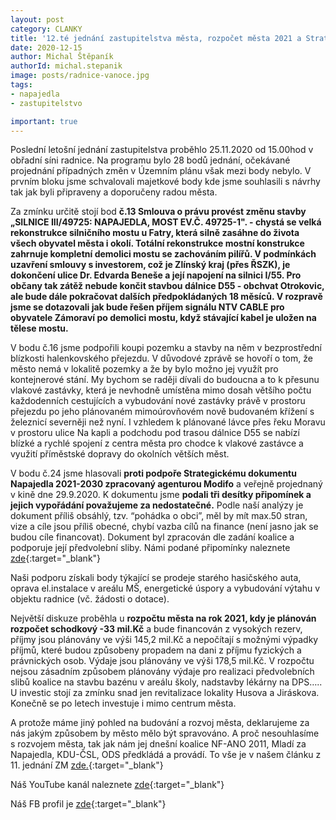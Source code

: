 ```yaml
---
layout: post
category: CLANKY
title: '12.té jednání zastupitelstva města, rozpočet města 2021 a Strategický plán'
date: 2020-12-15
author: Michal Štěpaník
authorId: michal.stepanik
image: posts/radnice-vanoce.jpg  
tags: 
- napajedla 
- zastupitelstvo

important: true
---
```



Poslední letošní jednání zastupitelstva proběhlo 25.11.2020 od 15.00hod v obřadní síni radnice. Na programu bylo 28 bodů jednání, očekávané projednání případných změn v Územním plánu však mezi body nebylo. V prvním bloku jsme schvalovali majetkové body kde jsme souhlasili s návrhy tak jak byli připraveny a doporučeny radou města.

Za zmínku určitě stojí bod **č.13 Smlouva o právu provést změnu stavby „SILNICE III/49725: NAPAJEDLA, MOST EV.Č. 49725-1". - chystá se velká rekonstrukce silničního mostu u Fatry, která silně zasáhne do života všech obyvatel města i okolí. Totální rekonstrukce mostní konstrukce zahrnuje kompletní demolici mostu se zachováním pilířů. V podmínkách uzavření smlouvy s investorem, což je Zlínský kraj (přes ŘSZK), je dokončení ulice Dr. Edvarda Beneše a její napojení na silnici I/55. Pro občany tak zátěž nebude končit stavbou dálnice D55 - obchvat Otrokovic, ale bude dále pokračovat dalších předpokládaných 18 měsíců. V rozpravě jsme se dotazovali jak bude řešen příjem signálu NTV CABLE pro obyvatele Zámoraví po demolici mostu, když stávající kabel je uložen na tělese mostu.**

V bodu č.16 jsme podpořili koupi pozemku a stavby na něm v bezprostřední blízkosti halenkovského přejezdu. V důvodové zprávě se hovoří o tom, že město nemá v lokalitě pozemky a že by bylo možno jej využít pro kontejnerové stání. My bychom se raději dívali do budoucna a to k přesunu vlakové zastávky, která je nevhodně umístěna mimo dosah většího počtu každodenních cestujících a vybudování nové zastávky právě v prostoru přejezdu po jeho plánovaném mimoúrovňovém nově budovaném křížení s železnicí severněji než nyní. I vzhledem k plánované lávce přes řeku Moravu v prostoru ulice Na kapli a podchodu pod trasou dálnice D55 se nabízí blízké a rychlé spojení z centra města pro chodce k vlakové zastávce a využití příměstské dopravy do okolních větších měst.

V bodu č.24 jsme hlasovali **proti podpoře Strategickému dokumentu Napajedla 2021-2030 zpracovaný agenturou Modifo** a veřejně projednaný v kině dne 29.9.2020. K dokumentu jsme **podali tři desítky připomínek a jejich vypořádání považujeme za nedostatečné.** Podle naší analýzy je dokument příliš obsáhlý, tzv. “pohádka o obci”, měl by mít max.50 stran, vize a cíle jsou příliš obecné, chybí vazba cílů na finance (není jasno jak se budou cíle financovat). Dokument byl zpracován dle zadání koalice a podporuje její předvolební sliby. Námi podané připomínky naleznete [zde](https://drive.google.com/file/d/1jCAEzYjT5lMh3KX6JAVSblFKPalX6EOF/view?usp=sharing){:target="_blank"}


Naši podporu získali body týkající se prodeje starého hasičského auta, oprava el.instalace v areálu MŠ, energetické úspory a vybudování výtahu v objektu radnice (vč. žádosti o dotace).

Největší diskuze proběhla u **rozpočtu města na rok 2021, kdy je plánován rozpočet schodkový -33 mil.Kč** a bude financován z vysokých rezerv, příjmy jsou plánovány ve výši 145,2 mil.Kč a nepočítají s možnými výpadky příjmů, které budou způsobeny propadem na dani z příjmu fyzických a právnických osob. Výdaje jsou plánovány ve výši 178,5 mil.Kč. V rozpočtu nejsou zásadním způsobem plánovány výdaje pro realizaci předvolebních slibů koalice na stavbu bazénu v areálu školy, nadstavby lékárny na DPS….. U investic stojí za zmínku snad jen revitalizace lokality Husova a Jiráskova. Konečně se po letech investuje i mimo centrum města.

A protože máme jiný pohled na budování a rozvoj města, deklarujeme za nás jakým způsobem by město mělo být spravováno. A proč nesouhlasíme s rozvojem města, tak jak nám jej dnešní koalice NF-ANO 2011, Mladí za Napajedla, KDU-ČSL, ODS předkládá a provádí. To vše je v našem článku z 11. jednání ZM [zde.](https://napajedla.pirati.cz/tiskove-zpravy/shrnuti-11-zastupitelstvo/){:target="_blank"}



Náš YouTube kanál naleznete [zde](https://www.youtube.com/channel/UCgoN2Mo3r-xe0iO6N5HRWHA){:target="_blank"}

Náš FB profil je [zde](https://www.facebook.com/piratinapa){:target="_blank"}

